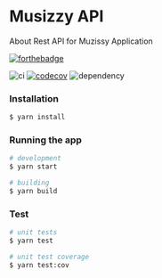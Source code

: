 # Musizzy API

About
Rest API for Muzissy Application

[![forthebadge](https://forthebadge.com/images/badges/made-with-typescript.svg)](https://forthebadge.com)

![ci](https://github.com/MoneyIgos/Muzissy-API/workflows/ci/badge.svg)
[![codecov](https://codecov.io/gh/MoneyIgos/Muzissy-API/branch/master/graph/badge.svg?token=FO5JIVMWH3)](https://codecov.io/gh/MoneyIgos/Muzissy-API)
![dependency](https://status.david-dm.org/gh/MoneyIgos/Muzissy-API.svg)

### Installation

```bash
$ yarn install
```

### Running the app

```bash
# development
$ yarn start

# building
$ yarn build
```

### Test

```bash
# unit tests
$ yarn test

# unit test coverage
$ yarn test:cov

```
